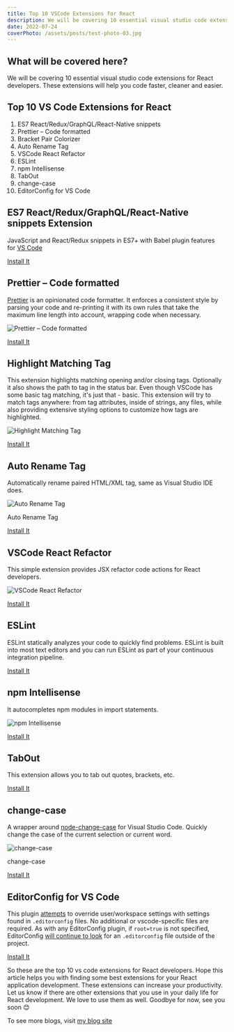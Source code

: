 ```yaml
---
title: Top 10 VSCode Extensions for React
description: We will be covering 10 essential visual studio code extensions for React developers. These extensions will help you code faster, cleaner and easier.
date: 2022-07-24
coverPhoto: /assets/posts/test-photo-03.jpg
---
```


## What will be covered here?

We will be covering 10 essential visual studio code extensions for React developers. These extensions will help you code faster, cleaner and easier.

## Top 10 VS Code Extensions for React

1. ES7 React/Redux/GraphQL/React-Native snippets
2. Prettier – Code formatted
3. Bracket Pair Colorizer
4. Auto Rename Tag
5. VSCode React Refactor
6. ESLint
7. npm Intellisense
8. TabOut
9. change-case
10. EditorConfig for VS Code

## ES7 React/Redux/GraphQL/React-Native snippets Extension

JavaScript and React/Redux snippets in ES7+ with Babel plugin features for [VS Code](https://code.visualstudio.com/)

[Install It](https://marketplace.visualstudio.com/items?itemName=dsznajder.es7-react-js-snippets)

## Prettier – Code formatted

[Prettier](https://prettier.io/) is an opinionated code formatter. It enforces a consistent style by parsing your code and re-printing it with its own rules that take the maximum line length into account, wrapping code when necessary.

![Prettier – Code formatted](https://glebbahmutov.com/blog/images/prettier/projectB.gif)

[Install It](https://marketplace.visualstudio.com/items?itemName=esbenp.prettier-vscode)

## Highlight Matching Tag

This extension highlights matching opening and/or closing tags. Optionally it also shows the path to tag in the status bar. Even though VSCode has some basic tag matching, it's just that - basic. This extension will try to match tags anywhere: from tag attributes, inside of strings, any files, while also providing extensive styling options to customize how tags are highlighted.

![Highlight Matching Tag](https://images2.imgbox.com/71/2a/zIA1XCzK_o.gif)

[Install It](https://marketplace.visualstudio.com/items?itemName=vincaslt.highlight-matching-tag)

## Auto Rename Tag

Automatically rename paired HTML/XML tag, same as Visual Studio IDE does.

![Auto Rename Tag](https://github.com/formulahendry/vscode-auto-rename-tag/raw/HEAD/images/usage.gif)

Auto Rename Tag

[Install It](https://marketplace.visualstudio.com/items?itemName=formulahendry.auto-rename-tag)

## VSCode React Refactor

This simple extension provides JSX refactor code actions for React developers.

![VSCode React Refactor](https://github.com/planbcoding/vscode-react-refactor/raw/master/assets/images/preview.gif)

[Install It](https://marketplace.visualstudio.com/items?itemName=planbcoding.vscode-react-refactor)

## ESLint

ESLint statically analyzes your code to quickly find problems. ESLint is built into most text editors and you can run ESLint as part of your continuous integration pipeline.

[Install It](https://marketplace.visualstudio.com/items?itemName=dbaeumer.vscode-eslint)

## npm Intellisense

It autocompletes npm modules in import statements.

![npm Intellisense](https://github.com/ChristianKohler/NpmIntellisense/raw/master/images/auto_complete.gif)

[Install It](https://marketplace.visualstudio.com/items?itemName=christian-kohler.npm-intellisense)

## TabOut

This extension allows you to tab out quotes, brackets, etc.

[Install It](https://marketplace.visualstudio.com/items?itemName=albert.TabOut)

## change-case

A wrapper around [node-change-case](https://github.com/blakeembrey/node-change-case) for Visual Studio Code. Quickly change the case of the current selection or current word.

![change-case](https://cloud.githubusercontent.com/assets/2899448/10712456/3c5e29b6-7a9c-11e5-9ce4-7eb944889696.gif)

change-case

[Install It](https://marketplace.visualstudio.com/items?itemName=wmaurer.change-case)

## EditorConfig for VS Code

This plugin [attempts](https://marketplace.visualstudio.com/items?itemName=EditorConfig.EditorConfig#known-issues) to override user/workspace settings with settings found in `.editorconfig` files. No additional or vscode-specific files are required. As with any EditorConfig plugin, if `root=true` is not specified, EditorConfig [will continue to look](https://editorconfig.org/#file-location) for an `.editorconfig` file outside of the project.

[Install It](https://marketplace.visualstudio.com/items?itemName=EditorConfig.EditorConfig)

So these are the top 10 vs code extensions for React developers. Hope this article helps you with finding some best extensions for your React application development. These extensions can increase your productivity. Let us know if there are other extensions that you use in your daily life for React development. We love to use them as well. Goodbye for now, see you soon 😊

To see more blogs, visit [my blog site](https://rohidulislam.com)
